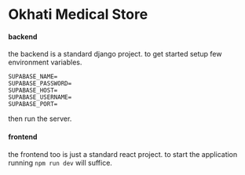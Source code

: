 # Okhati Medical Store

#### backend

the backend is a standard django project. to get started setup few environment
variables.

```env
SUPABASE_NAME=
SUPABASE_PASSWORD=
SUPABASE_HOST=
SUPABASE_USERNAME=
SUPABASE_PORT=
```

then run the server.


#### frontend

the frontend too is just a standard react project. to start the application
running `npm run dev` will suffice.
